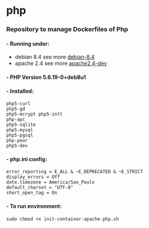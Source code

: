 # php
### Repository to manage Dockerfiles of Php

#### - Running under:
* debian 8.4 see more [debian-8.4](https://github.com/fredericomartini-docker-libraries/debian/tree/8.4)
* apache 2.4 see more [apache2.4-dev](https://github.com/fredericomartini-docker-libraries/apache/tree/2.4-dev)

#### - PHP Version 5.6.19-0+deb8u1

#### - Installed:

    php5-curl 
    php5-gd 
    php5-mcrypt php5-intl 
    php-apc 
    php5-sqlite 
    php5-mysql 
    php5-pgsql 
    php-pear 
    php5-dev 

#### - php.ini config:

    error_reporting = E_ALL & ~E_DEPRECATED & ~E_STRICT
    display_errors = Off
    date.timezone = America/Sao_Paulo
    default_charset = "UTF-8"
    short_open_tag = On

#### - To run environment:

    sudo chmod +x init-container-apache-php.sh

